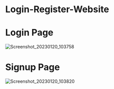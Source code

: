 # Login-Register-Website
# Login Page
![Screenshot_20230120_103758](https://user-images.githubusercontent.com/81341766/213725143-5678fc71-441d-4c84-95a3-f293a6e2c53e.png)
# Signup Page
![Screenshot_20230120_103820](https://user-images.githubusercontent.com/81341766/213725204-84e63b5e-48d8-47b6-87d4-abff88039529.png)
